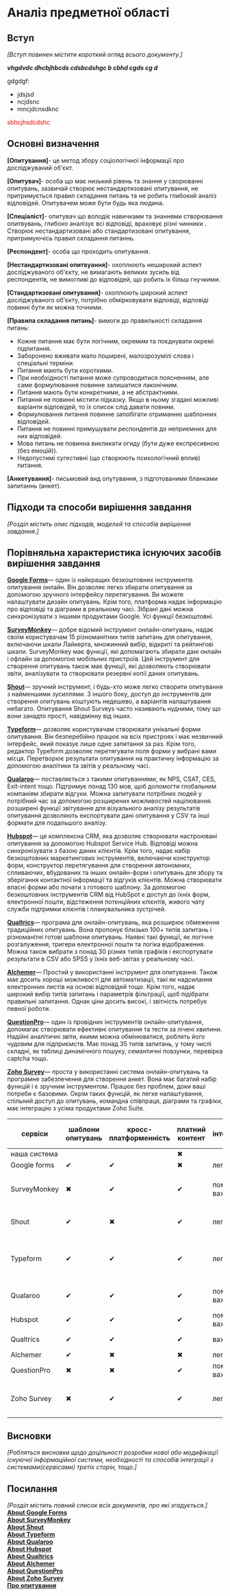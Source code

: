 # Аналіз предметної області

## Вступ

*[Вступ повинен містити короткий огляд всього документу.]*
 
 ***vhgdvdc dhcbjhbcds cdsbcdshgc b cbhd cgds cg d***

 gdgdgf:
 - jdsjsd
 - ncjdsnc
 - mncjdcnsdknc

<span style="color:red"> sbhcjhsdcdshc </span>

## Основні визначення

**[Опитування]**- це метод збору соціологічної інформації про досліджуваний об'єкт.

**[Опитувач]**- особа що має низький рівень та знання у сворюванні опитувань, зазвичай створює нестандартизовані опитування, 
не притримується правил складання питань та не робить глибокий аналіз відповідей. Опитувачем може бути будь яка людина.

**[Спеціаліст]**- опитувач що володіє навичками та знаннями створювання опитвувань, глибоко аналізує всі відповіді, враховує різні чинники . Створює нестандартизовані або 
   стандартизовані опитування, притримуючісь правил складання питаннь.
   
**[Респондент]**- особа що проходить опитування.

**[Нестандартизовані опитвуання]**- охоплюють неширокий аспект досліджуваного об'єкту, не вимагають великих зусиль від    
   респондентів, не вимогливі до відповідей, що робить іх більш гнучкими.
   
**[Стандартизовані опитування]**- охоплюють широкий аспект досліджуваного об'єкту, потрібно обмірковувати відповіді, відповіді  
   повинні бути як можна точними.
   
**[Правила складання питань]**- вимоги до правильності складання питань:
- Кожне питання має бути логічним, окремим та поєднувати окремі підпитання.
- Заборонено вживати мало поширені, малозрозумілі слова і спеціальні терміни.
- Питання мають бути короткими.
- При необхідності питання може супроводитися поясненням, але саме формулювання повинне залишатися лаконічним.
- Питання мають бути конкретними, а не абстрактними.
- Питання не повинні містити підказку. Якщо в ньому згадані можливі варіанти відповідей, то їх список слід давати повним.
- Формулювання питання повинне запобігати отриманню шаблонних відповідей.
- Питання не повинні примушувати респондентів до неприємних для них відповідей.
- Мова питань не повинна викликати огиду (бути дуже експресивною (без емоцій)).
- Недопустимі сугестивні (що створюють психологічний вплив) питання.

**[Анкетування]**- письмовий вид опутування, з підготованими бланками запитаннь (анкет).

## Підходи та способи вирішення завдання

*[Розділ містить опис підходів, моделей та способів вирішення завдання.]*

## Порівняльна характеристика існуючих засобів вирішення завдання

**[Google Forms](https://www.google.com/forms/)**— один із найкращих безкоштовних інструментів опитування онлайн. Він дозволяє легко збирати опитування за допомогою зручного інтерфейсу перетягування. Ви можете налаштувати дизайн опитувань. Крім того, платформа надає інформацію про відповіді та діаграми в реальному часі. Зібрані дані можна синхронізувати з іншими продуктами Google. Усі функції безкоштовні.

**[SurveyMonkey](https://www.surveymonkey.com/)**— добре відомий інструмент онлайн-опитувань, надає своїм користувачам 15 різноманітних типів запитань для опитування, включаючи шкали Лайкерта, множинний вибір, відкриті та рейтингові шкали. SurveyMonkey має функції, які допомагають збирати дані онлайн і офлайн за допомогою мобільних пристроїв. Цей інструмент для створення опитувань також має функції, які дозволяють створювати звіти, аналізувати та створювати резервні копії даних опитувань.

**[Shout](https://shout.com/)**— зручний інструмент, і будь-хто може легко створити опитування з найменшими зусиллями. З іншого боку, доступ до інструментів для створення опитувань коштують недешево, а варіантів налаштування небагато. Опитування Shout Surveys часто називають нудними, тому що вони занадто прості, навідмінну від інших.

**[Typeform](https://www.typeform.com/)**— дозволяє користувачам створювати унікальні форми опитування. Він безперебійно працює на всіх пристроях і має незвичний інтерфейс, який показує лише одне запитання за раз. Крім того, редактор Typeform дозволяє перетягувати поля форми у вибрані вами місця. Перетворює результати опитування на практичну інформацію за допомогою аналітики та звітів у реальному часі.

**[Qualaroo](https://qualaroo.com/)**— поставляється з такими опитуваннями, як NPS, CSAT, CES, Exit-intent тощо. Підтримує понад 130 мов, щоб допомогти глобальним компаніям збирати відгуки. Можна запитувати потрібних людей у ​​потрібний час за допомогою розширених можливостей націлювання. розширені функції звітування для візуального аналізу результатів опитування дозволяють експортувати дані опитування у CSV та інші формати для подальшого аналізу.

**[Hubspot](https://www.hubspot.com/)**— це комплексна CRM, яка дозволяє створювати настроювані опитування за допомогою Hubspot Service Hub. Відповіді можна синхронізувати з базою даних клієнтів. Крім того, надає набір безкоштовних маркетингових інструментів, включаючи конструктор форм, конструктор перетягування для створення автономних, спливаючих, вбудованих та інших онлайн-форм і опитувань для збору та зберігання контактної інформації та відгуків клієнтів. Можна створювати власні форми або почати з готового шаблону. За допомогою безкоштовних інструментів CRM від HubSpot є доступ до їхніх форм, електронної пошти, відстеження потенційних клієнтів, живого чату служби підтримки клієнтів і планувальника зустрічей.

**[Qualtrics](http://qualtrics.com/)**— програма для онлайн-опитувань, яка розширює обмеження традиційних опитувань. Вона пропонує близько 100+ типів запитань і різноманітні готові шаблони опитувань. Наявні такі функції, як логічне розгалуження, тригери електронної пошти та логіка відображення. Можна також вибрати з понад 30 різних типів графіків і експортувати результати в CSV або SPSS у їхніх веб-звітах у реальному часі.

**[Alchemer](https://www.alchemer.com/)**— Простий у використанні інструмент для опитування. Також має досить хороші можливості для автоматизації, такі як надсилання електронних листів на основі відповідей тощо. Крім того, надає широкий вибір типів запитань і параметрів фільтрації, щоб підібрати правильні запитання. Однак ціни досить високі, і звітність потребує певної роботи.

**[QuestionPro](https://www.questionpro.com/)**— один із провідних інструментів онлайн-опитування, допомагає створювати ефективні опитування та тести за лічені хвилини. Надійні аналітичні звіти, якими можна обмінюватися, роблять його чудовим для підприємств. Має понад 35 типів запитань, у тому числі складні, як таблиці динамічного пошуку, семантичні повзунки, перевірка captcha тощо.

**[Zoho Survey](https://www.zoho.com/survey/)**— проста у використанні система онлайн-опитувань та програмне забезпечення для створення анкет. Вона має багатий набір функцій і є зручним інструментом. Працює без проблем, доки ваші потреби є базовими. Окрім таких функцій, як легке налаштування, спільний доступ до опитувань, командна співпраця, діаграми та графіки, має інтеграцію з усіма продуктами Zoho Suite.

сервіси|шаблони опитувань|кросс-платформенність|платний контент|інтерфейс|можливість аналізу результатів|обмеження безкоштовної версії|протокол шифрування|багаторівнева аутентифікація|резервне копіювання|аналітика|автоматизація|інтеграції|FAQ|служба підтримки
---|---|---|---|---|---|---|---|---|---|---|---|---|---|---
наша система|||✖||✔|✖|||||||✔||
Google forms|✔|✔|✖|легкий|✔|✖                                                 |SSL/TLS|✔|✔|✔|✔|✔|✔|✔
SurveyMonkey|✖|✔|✔|помірної важкості|✔|100 відповідей на питання, 10 питань    |SSL/TLS|✔|✔|✔|✔|✔|✔|✔
Shout       |✔|✖|✔|легкий|✔|14 днів безкоштовно, далі 69$                      |SSL/TLS|✔|✔|✔|✖|✔|✔|✔
Typeform    |✔|✔|✔|легкий|✔|необмежена кількість форм, доступ до 3000+ шаблонів|SSL/TLS|✔|✔|✔|✖|✔|✔|✔
Qualaroo    |✔|✔|✔|помірної важкості|✔|15 днів безкоштовно, далі 13$           |SSL/TLS|✔|✔|✔|✖|✔|✔|✔
Hubspot     |✔|✔|✔|помірної важкості|✔|ліміти на всі функції                   |SSL/TLS|✔|✔|✔|✖|✔|✔|✔
Qualtrics   |✔|✔|✔|важкий|✔|місяць безкоштовно                                 |SSL/TLS|✔|✔|✔|✔|✔|✔|✔
Alchemer    |✔|✖|✖|легкий|✔|✖                                                 |SSL/TLS|✔|✔|✔|✔|✔|✔|✔
QuestionPro |✖|✖|✔|помірної важкості|✔|30 з 52 типів запитань                  |SSL/TLS|✔|✔|✔|✖|✖|✔|✔
Zoho Survey |✖|✔|✔|легкий|✔|100 відповідей на питання, 10 питань               |SSL/TLS|✔|✔|✔|✔|✔|✔|✔

## Висновки

*[Робляться висновки щодо доцільності розробки нової або модифікації існуючої інформаційної системи, необхідності та способів інтеграції з системами(сервісами) третіх сторін, тощо.]*

## Посилання

*[Розділ містить повний список всіх документів, про які згадується.]*  
**[About Google Forms](https://www.google.com/forms/)**  
**[About SurveyMonkey](https://www.surveymonkey.com/)**  
**[About Shout](https://shout.com/)**  
**[About Typeform](https://www.typeform.com/)**  
**[About Qualaroo](https://qualaroo.com/)**  
**[About Hubspot](https://www.hubspot.com/)**  
**[About Qualtrics](http://qualtrics.com/)**  
**[About Alchemer](https://www.alchemer.com/)**  
**[About QuestionPro](https://www.questionpro.com/)**  
**[About Zoho Survey](https://www.zoho.com/survey/)**  
**[Про опитування](https://uk.wikipedia.org/wiki/%D0%9E%D0%BF%D0%B8%D1%82%D1%83%D0%B2%D0%B0%D0%BD%D0%BD%D1%8F#:~:text=%D0%9E%D0%BF%D0%B8%CC%81%D1%82%D1%83%D0%B2%D0%B0%D0%BD%D0%BD%D1%8F%2C%20%D0%BE%CC%81%D0%BF%D0%B8%D1%82%20%E2%80%94%20%D1%86%D0%B5%20%D0%BC%D0%B5%D1%82%D0%BE%D0%B4%20%D0%B7%D0%B1%D0%BE%D1%80%D1%83,%D1%82%D0%BE%D0%B3%D0%BE%20%D1%85%D1%82%D0%BE%20%D0%BE%D0%BF%D0%B8%D1%82%D1%83%D1%94%20%D0%B7%20%D1%80%D0%B5%D1%81%D0%BF%D0%BE%D0%BD%D0%B4%D0%B5%D0%BD%D1%82%D0%BE%D0%BC.)**



